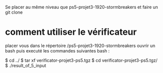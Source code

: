 Se placer au même niveau que ps5-projet3-1920-stormbreakers et faire un git clone

# comment utiliser le vérificateur


placer vous dans le répertoire /ps5-projet3-1920-stormbreakers
ouvrir un bash puis executé les commandes suivantes bash :

$ cd ../
$ tar xf verificator-projet3-ps5.tgz
$ cd verificator-projet3-ps5.tgz/
$ ./result_of_5_input


